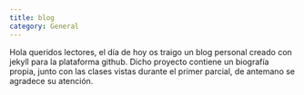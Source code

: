 ```yaml
---
title: blog
category: General
---
```



<!-- more -->

Hola queridos lectores, el día de hoy os traigo un blog personal creado con jekyll para la plataforma github.
Dicho proyecto contiene un biografía propia, junto con las clases vistas durante el primer parcial, de antemano se agradece su atención.
